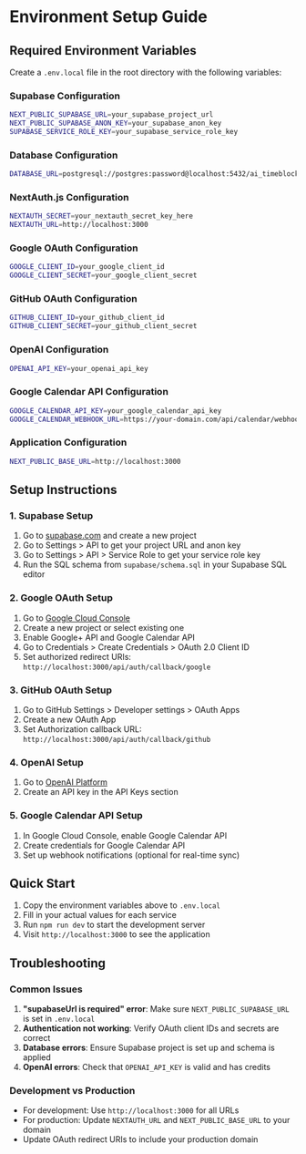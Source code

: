 # Environment Setup Guide

## Required Environment Variables

Create a `.env.local` file in the root directory with the following variables:

### Supabase Configuration
```bash
NEXT_PUBLIC_SUPABASE_URL=your_supabase_project_url
NEXT_PUBLIC_SUPABASE_ANON_KEY=your_supabase_anon_key
SUPABASE_SERVICE_ROLE_KEY=your_supabase_service_role_key
```

### Database Configuration
```bash
DATABASE_URL=postgresql://postgres:password@localhost:5432/ai_timeblocker
```

### NextAuth.js Configuration
```bash
NEXTAUTH_SECRET=your_nextauth_secret_key_here
NEXTAUTH_URL=http://localhost:3000
```

### Google OAuth Configuration
```bash
GOOGLE_CLIENT_ID=your_google_client_id
GOOGLE_CLIENT_SECRET=your_google_client_secret
```

### GitHub OAuth Configuration
```bash
GITHUB_CLIENT_ID=your_github_client_id
GITHUB_CLIENT_SECRET=your_github_client_secret
```

### OpenAI Configuration
```bash
OPENAI_API_KEY=your_openai_api_key
```

### Google Calendar API Configuration
```bash
GOOGLE_CALENDAR_API_KEY=your_google_calendar_api_key
GOOGLE_CALENDAR_WEBHOOK_URL=https://your-domain.com/api/calendar/webhook
```

### Application Configuration
```bash
NEXT_PUBLIC_BASE_URL=http://localhost:3000
```

## Setup Instructions

### 1. Supabase Setup
1. Go to [supabase.com](https://supabase.com) and create a new project
2. Go to Settings > API to get your project URL and anon key
3. Go to Settings > API > Service Role to get your service role key
4. Run the SQL schema from `supabase/schema.sql` in your Supabase SQL editor

### 2. Google OAuth Setup
1. Go to [Google Cloud Console](https://console.cloud.google.com)
2. Create a new project or select existing one
3. Enable Google+ API and Google Calendar API
4. Go to Credentials > Create Credentials > OAuth 2.0 Client ID
5. Set authorized redirect URIs: `http://localhost:3000/api/auth/callback/google`

### 3. GitHub OAuth Setup
1. Go to GitHub Settings > Developer settings > OAuth Apps
2. Create a new OAuth App
3. Set Authorization callback URL: `http://localhost:3000/api/auth/callback/github`

### 4. OpenAI Setup
1. Go to [OpenAI Platform](https://platform.openai.com)
2. Create an API key in the API Keys section

### 5. Google Calendar API Setup
1. In Google Cloud Console, enable Google Calendar API
2. Create credentials for Google Calendar API
3. Set up webhook notifications (optional for real-time sync)

## Quick Start

1. Copy the environment variables above to `.env.local`
2. Fill in your actual values for each service
3. Run `npm run dev` to start the development server
4. Visit `http://localhost:3000` to see the application

## Troubleshooting

### Common Issues

1. **"supabaseUrl is required" error**: Make sure `NEXT_PUBLIC_SUPABASE_URL` is set in `.env.local`
2. **Authentication not working**: Verify OAuth client IDs and secrets are correct
3. **Database errors**: Ensure Supabase project is set up and schema is applied
4. **OpenAI errors**: Check that `OPENAI_API_KEY` is valid and has credits

### Development vs Production

- For development: Use `http://localhost:3000` for all URLs
- For production: Update `NEXTAUTH_URL` and `NEXT_PUBLIC_BASE_URL` to your domain
- Update OAuth redirect URIs to include your production domain
